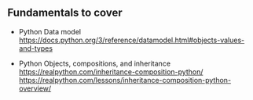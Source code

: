 ## Fundamentals to cover

- Python Data model
https://docs.python.org/3/reference/datamodel.html#objects-values-and-types

- Python Objects, compositions, and inheritance
https://realpython.com/inheritance-composition-python/
https://realpython.com/lessons/inheritance-composition-python-overview/